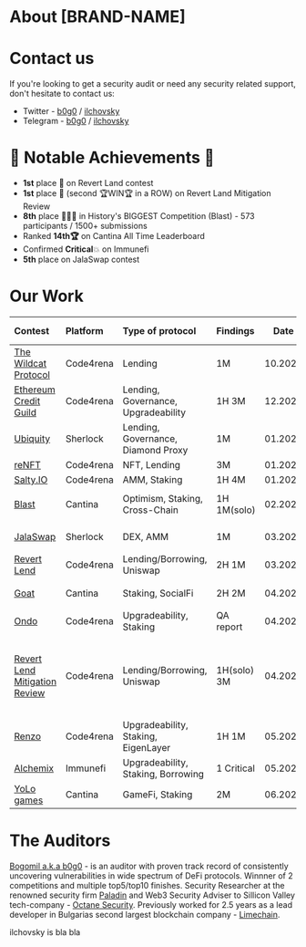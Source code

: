 # About [BRAND-NAME]

# Contact us
If you're looking to get a security audit or need any security related support, don't hesitate to contact us:
- Twitter - [b0g0](https://x.com/xb0g0) / [ilchovsky](https://x.com/ilchovski98)
- Telegram - [b0g0](https://t.me/xb0g0) / [ilchovsky]()

# 🥇 Notable Achievements 🥇
- **1st** place 🥇 on Revert Land contest
- **1st** place 🥇 (second 🏆WIN🏆 in a ROW) on Revert Land Mitigation Review
- **8th** place 🏅🏅🏅 in History's BIGGEST Competition (Blast) - 573 participants / 1500+ submissions
- Ranked **14th🏆** on Cantina All Time Leaderboard
- Confirmed **Critical**💥 on Immunefi
- **5th** place on JalaSwap contest

# Our Work

| Contest                                                                  | Platform  | Type of protocol              | Findings| Date | My report|Info                                                                                     |
| :----------------------------------------------------------------------- | :-------- | :---------------------------- | :------------------------- |--- |:--------------------------------------------------------------------------------------------- |-------------------------| 
| [The Wildcat Protocol](https://code4rena.com/audits/2023-10-the-wildcat-protocol#top)  | Code4rena  | Lending              | 1M  | 10.2023             | [Open](./audits/contests/Code4rena/WildCat.md)| 
| [Ethereum Credit Guild](https://code4rena.com/audits/2023-12-ethereum-credit-guild#top)  | Code4rena  | Lending, Governance, Upgradeability             | 1H 3M  | 12.2023           | [Open](./audits/contests/Code4rena/ETHEREUM_CREDIT_GUILD.md) |
| [Ubiquity](https://audits.sherlock.xyz/audits/contests/138)  | Sherlock  | Lending, Governance, Diamond Proxy              |1M  | 01.2024            | [Open](./audits/contests/Sherlock/Ubiquity.md) | ranked **9th** out of **257**
| [reNFT](https://code4rena.com/audits/2024-01-renft#top)  | Code4rena  | NFT, Lending              | 3M  | 01.2024            | [Open](./audits/contests/Code4rena/reNFT_.md) |
| [Salty.IO](https://code4rena.com/audits/2024-01-saltyio#top)  | Code4rena  | AMM, Staking              | 1H 4M  | 01.2024            | [Open](./audits/contests/Code4rena/Salty.md) |
| [Blast](https://cantina.xyz/competitions/c90131b4-5c7c-4ebc-a1f3-8002d219bfe0)  | Cantina  | Optimism, Staking, Cross-Chain              | 1H 1M(solo)  | 02.2024            | Private Report | Ranked 🎖️**8th** out of **573**🎖️
| [JalaSwap](https://audits.sherlock.xyz/audits/contests/233)  | Sherlock  | DEX, AMM        | 1M  | 03.2024            | [Open](./audits/contests/Sherlock/JalaSwap.md) | Shared the 🎖️ **5th** spot
| [Revert Lend](https://code4rena.com/audits/2024-03-revert-lend#top)  | Code4rena  | Lending/Borrowing, Uniswap        | 2H 1M  | 03.2024            | [Open](./audits/contests/Code4rena/Revert.md) | Ranked **1st** 🥇
| [Goat](https://cantina.xyz/competitions/f214cf86-cc80-40c0-a70b-e9bb25d7ac80)  | Cantina  | Staking, SocialFi        | 2H 2M  | 04.2024            | Private Report | Ranked **Top 10** ⭐️
| [Ondo](https://code4rena.com/audits/2024-03-ondo-finance#top)  | Code4rena  | Upgradeability, Staking        | QA report  | 04.2024            | [Open](https://github.com/code-423n4/2024-03-ondo-finance-findings/issues/134) |
| [Revert Lend Mitigation Review](https://code4rena.com/audits/2024-04-revert-lend-mitigation-review#top)  | Code4rena  | Lending/Borrowing, Uniswap | 1H(solo) 3M  | 04.2024            | [Open](./audits/contests/Code4rena/Revert_Mitigation.md) | Ranked **1st** 🥇 / Found **80%** of newly introduced vulnerabilities / Found the only **HIGH**
| [Renzo](https://code4rena.com/audits/2024-04-renzo#top)  | Code4rena  | Upgradeability, Staking, EigenLayer  | 1H 1M  | 05.2024            | [Open](./audits/contests/Code4rena/Renzo.md) |
| [Alchemix](https://immunefi.com/boost/alchemix-boost/)  | Immunefi  | Upgradeability, Staking, Borrowing  | 1 Critical  | 05.2024            | [Open](./audits/contests/Immunefi/Alchemix.MD) | Found a **Critical** 💥
| [YoLo games](https://cantina.xyz/competitions/a2c3cc6a-e384-495f-9751-5d7e657bc219)  | Cantina  | GameFi, Staking  | 2M  | 06.2024            | Private Report | Ranked **9th** ⭐️

# The Auditors

[Bogomil a.k.a b0g0](https://github.com/BogoCvetkov/portfolio) - is an auditor with proven track record of consistently uncovering vulnerabilities in wide spectrum of DeFi protocols. Winnner of 2 competitions and multiple top5/top10 finishes. Security Researcher at the renowned security firm [Paladin](https://paladinsec.co/) and Web3 Security Adviser to Sillicon Valley tech-company - [Octane Security](https://www.octane.security/). Previously worked for 2.5 years as a lead developer in Bulgarias second largest blockchain company - [Limechain](https://limechain.tech/).


ilchovsky is bla bla